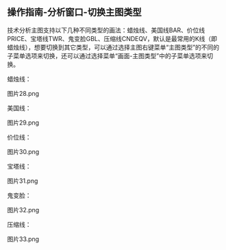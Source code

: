 ## 操作指南-分析窗口-切换主图类型

技术分析主图支持以下几种不同类型的画法：蜡烛线、美国线BAR、价位线PRICE、宝塔线TWR、鬼变脸GBL、压缩线CNDEQV，默认是最常用的K线（即蜡烛线），想要切换到其它类型，可以通过选择主图右键菜单“主图类型”的不同的子菜单选项来切换，还可以通过选择菜单“画面-主图类型”中的子菜单选项来切换。

蜡烛线：


图片28.png

美国线：


图片29.png

价位线：


图片30.png

宝塔线：


图片31.png

鬼变脸：


图片32.png

压缩线：


图片33.png
